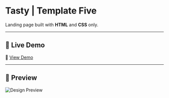# Tasty | Template Five

Landing page built with **HTML** and **CSS** only.

---

## 🚀 Live Demo
🔗 [View Demo](https://tasty-html-css-template5.netlify.app/)

---

## 📸 Preview
![Design Preview](https://github.com/EngNada-S/HTML-and-CSS-Templates/blob/main/Tasty/images/main.png?raw=true)

